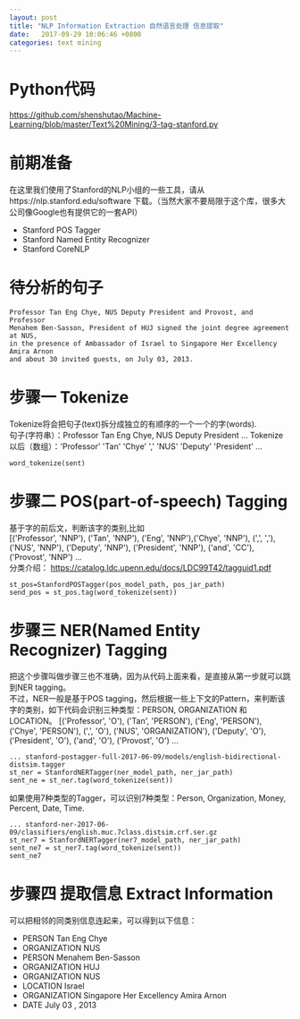 ```yaml
---
layout: post
title: "NLP Information Extraction 自然语言处理 信息提取"
date:   2017-09-29 10:06:46 +0800
categories: text mining
---
```


# Python代码
https://github.com/shenshutao/Machine-Learning/blob/master/Text%20Mining/3-tag-stanford.py

# 前期准备
在这里我们使用了Stanford的NLP小组的一些工具，请从https://nlp.stanford.edu/software 下载。（当然大家不要局限于这个库，很多大公司像Google也有提供它的一套API）
- Stanford POS Tagger
- Stanford Named Entity Recognizer
- Stanford CoreNLP

# 待分析的句子
```
Professor Tan Eng Chye, NUS Deputy President and Provost, and Professor 
Menahem Ben-Sasson, President of HUJ signed the joint degree agreement at NUS, 
in the presence of Ambassador of Israel to Singapore Her Excellency Amira Arnon 
and about 30 invited guests, on July 03, 2013.
```

# 步骤一 Tokenize
Tokenize将会把句子(text)拆分成独立的有顺序的一个一个的字(words).    
句子(字符串）：Professor Tan Eng Chye, NUS Deputy President ...
Tokenize以后（数组）：'Professor' 'Tan' 'Chye' ',' 'NUS' 'Deputy' 'President' ...
```
word_tokenize(sent)
```

# 步骤二 POS(part-of-speech) Tagging
基于字的前后文，判断该字的类别,比如     
[('Professor', 'NNP'), ('Tan', 'NNP'), ('Eng', 'NNP'),('Chye', 'NNP'), (',', ','), ('NUS', 'NNP'), ('Deputy', 'NNP'), ('President', 'NNP'), ('and', 'CC'), ('Provost', 'NNP') ...      
分类介绍： https://catalog.ldc.upenn.edu/docs/LDC99T42/tagguid1.pdf
```
st_pos=StanfordPOSTagger(pos_model_path, pos_jar_path)
send_pos = st_pos.tag(word_tokenize(sent))
```

# 步骤三 NER(Named Entity Recognizer) Tagging
把这个步骤叫做步骤三也不准确，因为从代码上面来看，是直接从第一步就可以跳到NER tagging。    
不过，NER一般是基于POS tagging，然后根据一些上下文的Pattern，来判断该字的类别，如下代码会识别三种类型：PERSON, ORGANIZATION 和 LOCATION。
[('Professor', 'O'), ('Tan', 'PERSON'), ('Eng', 'PERSON'), ('Chye', 'PERSON'), (',', 'O'), ('NUS', 'ORGANIZATION'), ('Deputy', 'O'), ('President', 'O'), ('and', 'O'), ('Provost', 'O') ...      
```
... stanford-postagger-full-2017-06-09/models/english-bidirectional-distsim.tagger
st_ner = StanfordNERTagger(ner_model_path, ner_jar_path)
sent_ne = st_ner.tag(word_tokenize(sent))
```

如果使用7种类型的Tagger，可以识别7种类型：Person, Organization, Money, Percent, Date, Time.
```
... stanford-ner-2017-06-09/classifiers/english.muc.7class.distsim.crf.ser.gz
st_ner7 = StanfordNERTagger(ner7_model_path, ner_jar_path)
sent_ne7 = st_ner7.tag(word_tokenize(sent))
sent_ne7
```

# 步骤四 提取信息 Extract Information
可以把相邻的同类别信息连起来，可以得到以下信息：     
- PERSON       Tan Eng Chye
- ORGANIZATION NUS
- PERSON       Menahem Ben-Sasson
- ORGANIZATION HUJ
- ORGANIZATION NUS
- LOCATION     Israel
- ORGANIZATION Singapore Her Excellency Amira Arnon
- DATE         July 03 , 2013